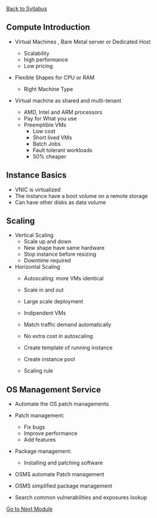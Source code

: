 [Back to Syllabus](./README.md#course-syllabus)

## Compute Introduction

- Virtual Machines , Bare Metal server or Dedicated Host
    - Scalability
    - high performance
    - Low pricing

- Flexible Shapes for CPU or RAM
    - Right Machine Type

- Virtual machine as shared and multi-tenant
    - AMD, Intel and ARM processors
    - Pay for What you use
    - Preemptible VMs
        - Low cost
        - Short lived VMs
        - Batch Jobs
        - Fault tolerant workloads
        - 50% cheaper

## Instance Basics

- VNIC is virtualized
- The instance have a boot volume on a remote storage
- Can have other disks as data volume

## Scaling

- Vertical Scaling
    - Scale up and down
    - New shape have same hardware
    - Stop instance before resizing
    - Downtime required
- Horizontal Scaling
    - Autoscaling: more VMs identical
    - Scale in and out
    - Large scale deployment
    - Indipendent VMs
    - Match traffic demand automatically
    - No extra cost in autoscaling

    - Create template of running instance
    - Create instance pool
    - Scaling rule

## OS Management Service

- Automate the OS patch managements
- Patch management:
    - Fix bugs
    - Improve performance
    - Add features

- Package management:
    - Installing and patching software

- OSMS automate Patch management
- OSMS simplified package management
- Search common vulnerabilities and exposures lookup

[Go to Next Module](./7_Storage.md)